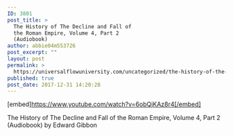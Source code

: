```yaml
---
ID: 3801
post_title: >
  The History of The Decline and Fall of
  the Roman Empire, Volume 4, Part 2
  (Audiobook)
author: abbie04m553726
post_excerpt: ""
layout: post
permalink: >
  https://universalflowuniversity.com/uncategorized/the-history-of-the-decline-and-fall-of-the-roman-empire-volume-4-part-2-audiobook/
published: true
post_date: 2017-12-31 14:20:28
---
```

[embed]https://www.youtube.com/watch?v=6obQjKAz8r4[/embed]<br>
<p>The History of The Decline and Fall of the Roman Empire, Volume 4, Part 2 (Audiobook) by Edward Gibbon</p>